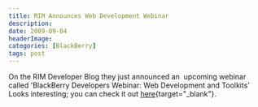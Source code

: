 ```yaml
---
title: RIM Announces Web Development Webinar
description: 
date: 2009-09-04
headerImage: 
categories: [BlackBerry]
tags: post
---
```


On the RIM Developer Blog they just announced an  upcoming webinar called 'BlackBerry Developers Webinar: Web Development and Toolkits' Looks interesting; you can check it out [here](https://supportforums.blackberry.com/t5/BlackBerry-Developer-s-Blog/BlackBerry-Developers-Webinar-Web-Development-and-Toolkits/ba-p/325108){target="_blank"}.